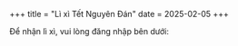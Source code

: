 +++
title = "Lì xì Tết Nguyên Đán"
date = 2025-02-05
+++

Để nhận lì xì, vui lòng đăng nhập bên dưới:

<!-- Nội dung này sẽ được hiển thị trước khi người dùng đăng nhập -->

